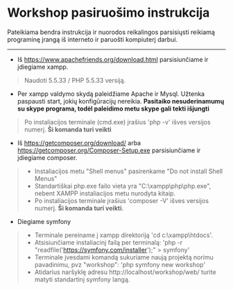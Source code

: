 Workshop pasiruošimo instrukcija
===================


Pateikiama bendra instrukcija ir nuorodos reikalingos parsisiųsti reikiamą programinę įrangą iš interneto ir paruošti kompiuterį darbui.

----------
- Iš https://www.apachefriends.org/download.html parsisiunčiame ir įdiegiame xampp. 
> Naudoti 5.5.33 / PHP 5.5.33 versiją.
- Per xampp valdymo skydą paleidžiame Apache ir Mysql. Užtenka paspausti start, jokių konfigūracijų nereikia. **Pasitaiko nesuderinamumų su skype programa, todėl paleidimo metu skype gali tekti išjungti**
> Po instaliacijos terminale (cmd.exe) įrašius 'php -v' išves versijos numerį. **Ši komanda turi veikti**

- Iš https://getcomposer.org/download/ arba https://getcomposer.org/Composer-Setup.exe parsisiunčiame ir įdiegiame composer. 
> - Instaliacijos metu  "Shell menus" pasirenkame "Do not install Shell Menus"
> - Standartiškai php.exe failo vieta yra "C:\xampp\php\php.exe", nebent XAMPP instaliacijos metu nurodyta kitaip.
> - Po instaliacijos terminale įrašius 'composer -V' išves versijos numerį. **Ši komanda turi veikti**.

- Diegiame symfony
> - Terminale pereiname į xampp direktoriją 'cd c:\xampp\htdocs'.
> - Atsisiunčiame instaliacinį failą per terminalą: 
> 'php -r "readfile('https://symfony.com/installer');" > symfony' 
> - Terminale įvesdami komandą sukuriame naują projektą norimu pavadinimu, pvz "workshop":
> 'php symfony new workshop'
> - Atidarius naršyklę adresu http://localhost/workshop/web/ turite matyti standartinį symfony langą.

